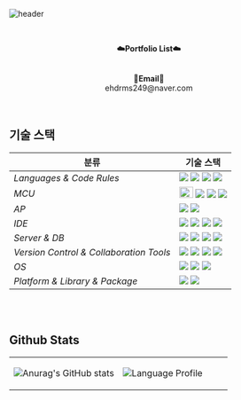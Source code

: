 ![header](https://capsule-render.vercel.app/api?type=waving&color=008000&height=300&section=header&text=Donggeun's%20GitHub%20&fontSize=60&desc=Welcome!&descAlignY=64&descAlign=67&fontColor=FFFFFF)

<br>

<p align="center">
    <Strong>☁️Portfolio List☁️</Strong><br><br>
<p align="center">
<Strong>📧Email📧</Strong><br>ehdrms249@naver.com<br>

</p>

<br>

<p align="center">

## 기술 스택

| <center>분류</center> |<center>기술 스택</center>|
| :-------------------- | :-------------------------------------------------------------------------------------------------------------------------------------------------------------------------------------------------------------------------------------------------------------------------------------------------------------------------------------------------------------------------------------------------------------------------------------------- |
| *Languages & Code Rules*|<img src="https://img.shields.io/badge/C-A8B9CC?style=flat-square&logo=Coursera&logoColor=white"/> <img src="https://img.shields.io/badge/C++-00599C?style=flat-square&logo=C%2B%2B&logoColor=white"/> <img src="https://img.shields.io/badge/Java-007396.svg?&style=flat-square&logo=Java&logoColor=white"/> <img src="https://img.shields.io/badge/Python-3776AB?style=flat-square&logo=Python&logoColor=white"/> |
| *MCU*| <img src="https://user-images.githubusercontent.com/91246353/193260442-710eeb9e-9557-4740-bf60-0185e366465d.png" width=25 height=20/> <img src="https://img.shields.io/badge/ESP32-E7352C?style=flat-square&logo=Espressif&logoColor=white"/> <img src="https://img.shields.io/badge/Arduino-00979D?style=flat-square&logo=arduino&logoColor=white"/> <img src="https://img.shields.io/badge/STM32-03234B?style=flat-square&logo=STMicroelectronics&logoColor=white"/>
| *AP*| <img src="https://img.shields.io/badge/Raspberry Pi-A22846?style=flat-square&logo=Raspberry Pi&logoColor=white"/> <img src="https://img.shields.io/badge/Jetson Nano-76B900?style=flat-square&logo=NVIDIA&logoColor=white"/> |
| *IDE*| <img src="https://img.shields.io/badge/Visual Studio-5C2D91?style=flat-square&logo=Visual Studio&logoColor=white"/> <img src="https://img.shields.io/badge/Eclipse%20IDE-2C2255.svg?&style=flat-square&logo=Eclipse%20IDE&logoColor=white"/> <img src = "https://img.shields.io/badge/AndroidStudio-3DDC84?style=flat-square&logo=Python&logoColor=white"> <img src="https://img.shields.io/badge/Jupyter Notebook-F37626?style=flat-square&logo=Jupyter&logoColor=white"/>|
| *Server & DB*|<img src="https://img.shields.io/badge/Apache-D22128?style=flat-square&logo=Apache&logoColor=white"/> <img src="https://img.shields.io/badge/PHP-777BB4?style=flat-square&logo=PHP&logoColor=white"/> <img src="https://img.shields.io/badge/MySQL-4479A1?style=flat-square&logo=MySQL&logoColor=white"/> <img src="https://img.shields.io/badge/MariaDB-003545?style=flat-square&logo=MariaDB&logoColor=white"/>|
| *Version Control & Collaboration Tools*| <img src="https://img.shields.io/badge/Git-F05032?style=flat-square&logo=Git&logoColor=white"/> <img src="https://img.shields.io/badge/GitHub-181717?style=flat-square&logo=GitHub&logoColor=white"/> <img src="https://img.shields.io/badge/Google Docs-4285F4?style=flat-square&logo=google&logoColor=white"/> <img src="https://img.shields.io/badge/Notion-000000?style=flat-square&logo=Notion&logoColor=white"/>|
| *OS*|<img src="https://img.shields.io/badge/Windows10-0078D6?style=flat-square&logo=Windows&logoColor=white"/> <img src="https://img.shields.io/badge/Linux-FCC624?style=flat-square&logo=linux&logoColor=black"/> <img src="https://img.shields.io/badge/Ubuntu-E95420?style=flat-square&logo=Ubuntu&logoColor=white"/> |
| *Platform & Library & Package*|<img src="https://img.shields.io/badge/ROS-22314E?style=flat-square&logo=ROS&logoColor=white"/> <img src="https://img.shields.io/badge/OpenCV-5C3EE8?style=flat-square&logo=OpenCV&logoColor=white"/> |
<br>

<br>

## Github Stats  
<table><tr><td valign="top" width="50%">

![Anurag's GitHub stats](https://github-readme-stats.vercel.app/api?username=DonggeunC&show_icons=true&theme=prussian)

</td><td valign="top" width="50%">

![Language Profile](https://github-readme-stats.vercel.app/api/top-langs/?username=DonggeunC&langs_count=10&layout=compact&theme=prussian)


</td></tr></table>  

<br/>  

